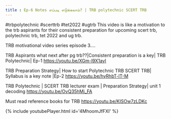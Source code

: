 ```yaml
---
title : Ep-6 Notes எப்படி எடுக்கலாம்? | TRB polytechnic SCERT TRB
---
```


#trbpolytechnic #scerttrb #tet2022 #ugtrb
This video is like a motivation to the trb aspirants for their consistent preparation for upcoming scert trb, polytechnic trb, tet 2022 and ug trb.

TRB motivational video series episode 3....

TRB Aspirants what next after pg trb??|Consistent preparation is a key| TRB Polytechnic| Ep-1
https://youtu.be/XGm-l9X1ayI

TRB Preparation Strategy| How to start Polytechnic TRB SCERT TRB| Syllabus is a key note |Ep-2
https://youtu.be/hyRhbT-lT-M


TRB Polytechnic | SCERT TRB lecturer exam | Preparation Strategy| unit 1 decoding
https://youtu.be/OvQ35hMj_FA

Must read reference books for TRB
https://youtu.be/KISOw7zLDKc



{% include youtubePlayer.html id='4MhoomJfFXI' %}
